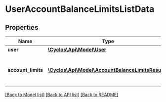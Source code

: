 # UserAccountBalanceLimitsListData

## Properties
Name | Type | Description | Notes
------------ | ------------- | ------------- | -------------
**user** | [**\Cyclos\Api\Model\User**](User.md) |  | [optional] 
**account_limits** | [**\Cyclos\Api\Model\AccountBalanceLimitsResult[]**](AccountBalanceLimitsResult.md) | The balance limits for each account | [optional] 

[[Back to Model list]](../../README.md#documentation-for-models) [[Back to API list]](../../README.md#documentation-for-api-endpoints) [[Back to README]](../../README.md)

